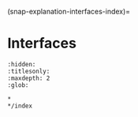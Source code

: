 (snap-explanation-interfaces-index)=
# Interfaces

```{toctree}
:hidden:
:titlesonly:
:maxdepth: 2
:glob:

*
*/index
